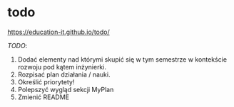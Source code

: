 # todo

https://education-it.github.io/todo/



*TODO*:
1) Dodać elementy nad którymi skupić się w tym semestrze w kontekście rozwoju pod kątem inżynierki.
2) Rozpisać plan działania / nauki.
3) Określić priorytety!
4) Polepszyć wygląd sekcji MyPlan
5) Zmienić README

